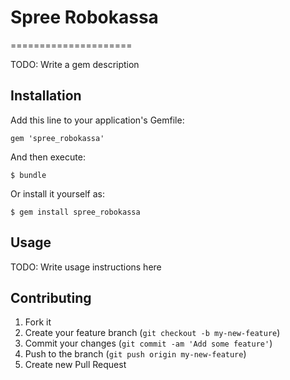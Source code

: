 # Spree Robokassa
=====================

TODO: Write a gem description

## Installation

Add this line to your application's Gemfile:

    gem 'spree_robokassa'

And then execute:

    $ bundle

Or install it yourself as:

    $ gem install spree_robokassa

## Usage

TODO: Write usage instructions here

## Contributing

1. Fork it
2. Create your feature branch (`git checkout -b my-new-feature`)
3. Commit your changes (`git commit -am 'Add some feature'`)
4. Push to the branch (`git push origin my-new-feature`)
5. Create new Pull Request

